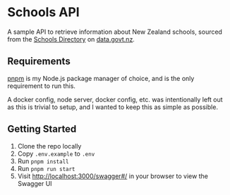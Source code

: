 # Schools API

A sample API to retrieve information about New Zealand schools, sourced from
the [Schools Directory](https://catalogue.data.govt.nz/dataset/directory-of-educational-institutions/resource/4b292323-9fcc-41f8-814b-3c7b19cf14b3)
on [data.govt.nz](https://data.govt.nz).

## Requirements

[pnpm](https://pnpm.js.org/) is my Node.js package manager of choice, and is
the only requirement to run this.

A docker config, node server, docker config, etc. was intentionally left out as
this is trivial to setup, and I wanted to keep this as simple as possible.

## Getting Started

1. Clone the repo locally
2. Copy `.env.example` to `.env`
3. Run `pnpm install`
4. Run `pnpm run start`
5. Visit [http://localhost:3000/swagger#/](http://localhost:3000/swagger#/) in
  your browser to view the Swagger UI
